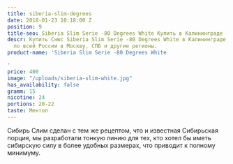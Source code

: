 ```yaml
---
title: siberia-slim-degrees
date: 2018-01-23 10:18:00 Z
position: 9
title-seo: Siberia Slim Serie -80 Degrees White Купить в Калининграде
descr: Купить Снюс Siberia Slim Serie -80 Degrees White в Калининграде. Отправляем
  по всей России в Москву, СПБ и другие регионы.
product-name: 'Siberia Slim Serie -80 Degrees White

'
price: 400
image: "/uploads/siberia-slim-white.jpg"
has_availability: false
gramm: 15
nicotine: 24
portions: 20-22
taste: Ментол
---
```


Сибирь Слим сделан с тем же рецептом, что и известная Сибирьская порция, мы разработали тонкую линию для тех, кто хотел бы иметь сибирскую силу в более удобных размерах, что приводит к полному минимуму.